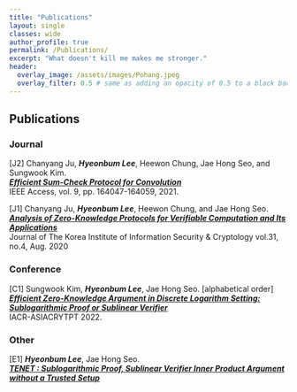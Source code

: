 ```yaml
---
title: "Publications"
layout: single
classes: wide
author_profile: true
permalink: /Publications/
excerpt: "What doesn't kill me makes me stronger."
header:
  overlay_image: /assets/images/Pohang.jpeg
  overlay_filter: 0.5 # same as adding an opacity of 0.5 to a black background
---
```


## Publications

### Journal

[J2] Chanyang Ju, **_Hyeonbum Lee_**, Heewon Chung, Jae Hong Seo, and Sungwook Kim.
<br>
**_[Efficient Sum-Check Protocol for Convolution](https://ieeexplore.ieee.org/document/9638642)_**
<br>
IEEE Access, vol. 9, pp. 164047-164059, 2021.

[J1] Chanyang Ju, **_Hyeonbum Lee_**, Heewon Chung, and Jae Hong Seo.
<br>
**_[Analysis of Zero-Knowledge Protocols for Verifiable Computation and Its Applications](https://www.koreascience.or.kr/article/JAKO202125141268152.pdf)_**
<br>
Journal of The Korea Institute of Information Security & Cryptology vol.31, no.4, Aug. 2020

### Conference
[C1] Sungwook Kim, **_Hyeonbum Lee_**, Jae Hong Seo. [alphabetical order]
<br>
**_[Efficient Zero-Knowledge Argument in Discrete Logarithm Setting: Sublogarithmic Proof or Sublinear Verifier](https://link.springer.com/chapter/10.1007/978-3-031-22966-4_14)_**
<br>
IACR-ASIACRYTPT 2022.

### Other
[E1] **_Hyeonbum Lee_**, Jae Hong Seo.
<br>
**_[TENET : Sublogarithmic Proof, Sublinear Verifier Inner Product Argument without a Trusted Setup](https://eprint.iacr.org/2023/478)_**
<br>

